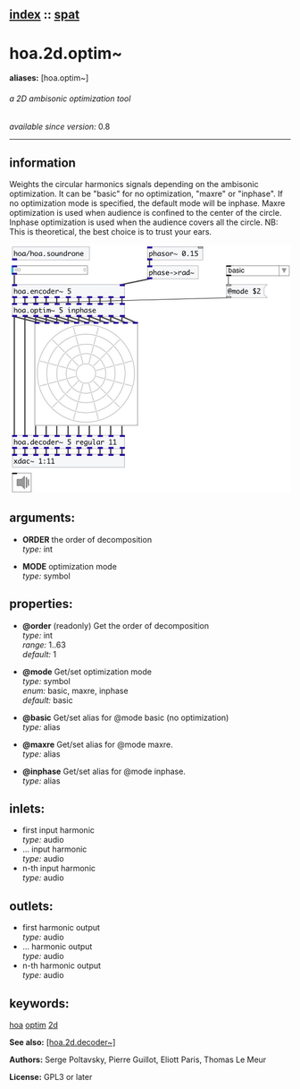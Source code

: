 [index](index.html) :: [spat](category_spat.html)
---

# hoa.2d.optim~
**aliases:** [hoa.optim~]


###### a 2D ambisonic optimization tool

*available since version:* 0.8

---


## information
Weights the circular harmonics signals depending on the ambisonic optimization. It can be &#34;basic&#34; for no optimization, &#34;maxre&#34; or &#34;inphase&#34;. If no optimization mode is specified, the default mode will be inphase. Maxre optimization is used when audience is confined to the center of the circle. Inphase optimization is used when the audience covers all the circle. NB: This is theoretical, the best choice is to trust your ears.


[![example](../examples/img/hoa.2d.optim~.jpg)](../examples/pd/hoa.2d.optim~.pd)



## arguments:

* **ORDER**
the order of decomposition<br>
_type:_ int<br>

* **MODE**
optimization mode<br>
_type:_ symbol<br>





## properties:

* **@order** (readonly)
Get the order of decomposition<br>
_type:_ int<br>
_range:_ 1..63<br>
_default:_ 1<br>

* **@mode** 
Get/set optimization mode<br>
_type:_ symbol<br>
_enum:_ basic, maxre, inphase<br>
_default:_ basic<br>

* **@basic** 
Get/set alias for @mode basic (no optimization)<br>
_type:_ alias<br>

* **@maxre** 
Get/set alias for @mode maxre.<br>
_type:_ alias<br>

* **@inphase** 
Get/set alias for @mode inphase.<br>
_type:_ alias<br>



## inlets:

* first input harmonic<br>
_type:_ audio
* ... input harmonic<br>
_type:_ audio
* n-th input harmonic<br>
_type:_ audio



## outlets:

* first harmonic output<br>
_type:_ audio
* ... harmonic output<br>
_type:_ audio
* n-th harmonic output<br>
_type:_ audio



## keywords:

[hoa](keywords/hoa.html)
[optim](keywords/optim.html)
[2d](keywords/2d.html)



**See also:**
[\[hoa.2d.decoder~\]](hoa.2d.decoder~.html)




**Authors:** Serge Poltavsky, Pierre Guillot, Eliott Paris, Thomas Le Meur




**License:** GPL3 or later





